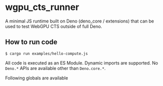 # wgpu_cts_runner

A minimal JS runtime built on Deno (deno_core / extensions) that can be used to
test WebGPU CTS outside of full Deno.

## How to run code

```shell
$ cargo run examples/hello-compute.js
```

All code is executed as an ES Module. Dynamic imports are supported. No `Deno.*`
APIs are available other than `Deno.core.*`.

Following globals are available